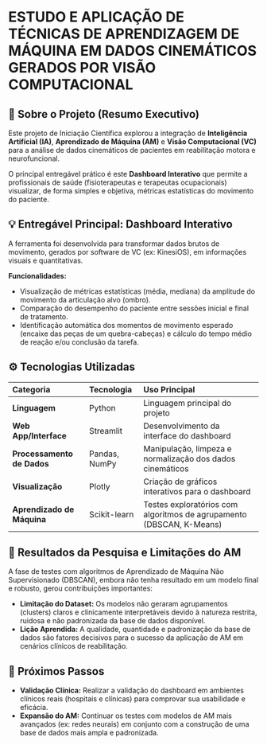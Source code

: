 # ESTUDO E APLICAÇÃO DE TÉCNICAS DE APRENDIZAGEM DE MÁQUINA EM DADOS CINEMÁTICOS GERADOS POR VISÃO COMPUTACIONAL

## 🎯 Sobre o Projeto (Resumo Executivo)

Este projeto de Iniciação Científica explorou a integração de **Inteligência Artificial (IA)**, **Aprendizado de Máquina (AM)** e **Visão Computacional (VC)** para a análise de dados cinemáticos de pacientes em reabilitação motora e neurofuncional.

O principal entregável prático é este **Dashboard Interativo** que permite a profissionais de saúde (fisioterapeutas e terapeutas ocupacionais) visualizar, de forma simples e objetiva, métricas estatísticas do movimento do paciente.

## 💡 Entregável Principal: Dashboard Interativo

A ferramenta foi desenvolvida para transformar dados brutos de movimento, gerados por software de VC (ex: KinesiOS), em informações visuais e quantitativas.

**Funcionalidades:**
* Visualização de métricas estatísticas (média, mediana) da amplitude do movimento da articulação alvo (ombro).
* Comparação do desempenho do paciente entre sessões inicial e final de tratamento.
* Identificação automática dos momentos de movimento esperado (encaixe das peças de um quebra-cabeças) e cálculo do tempo médio de reação e/ou conclusão da tarefa.

## ⚙️ Tecnologias Utilizadas

| Categoria | Tecnologia | Uso Principal |
| :--- | :--- | :--- |
| **Linguagem** | Python | Linguagem principal do projeto |
| **Web App/Interface** | Streamlit | Desenvolvimento da interface do dashboard  |
| **Processamento de Dados** | Pandas, NumPy | Manipulação, limpeza e normalização dos dados cinemáticos |
| **Visualização** | Plotly | Criação de gráficos interativos para o dashboard |
| **Aprendizado de Máquina** | Scikit-learn | Testes exploratórios com algoritmos de agrupamento (DBSCAN, K-Means) |

## 🚧 Resultados da Pesquisa e Limitações do AM

A fase de testes com algoritmos de Aprendizado de Máquina Não Supervisionado (DBSCAN), embora não tenha resultado em um modelo final e robusto, gerou contribuições importantes:

* **Limitação do Dataset:** Os modelos não geraram agrupamentos (clusters) claros e clinicamente interpretáveis devido à natureza restrita, ruidosa e não padronizada da base de dados disponível.
* **Lição Aprendida:** A qualidade, quantidade e padronização da base de dados são fatores decisivos para o sucesso da aplicação de AM em cenários clínicos de reabilitação.

## 🚀 Próximos Passos

* **Validação Clínica:** Realizar a validação do dashboard em ambientes clínicos reais (hospitais e clínicas) para comprovar sua usabilidade e eficácia.
* **Expansão do AM:** Continuar os testes com modelos de AM mais avançados (ex: redes neurais) em conjunto com a construção de uma base de dados mais ampla e padronizada.